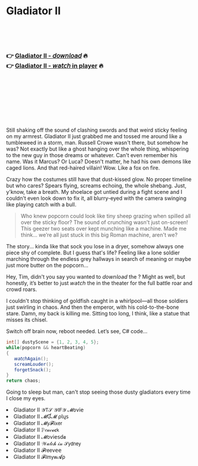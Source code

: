 <h1>Gladiator II</h1>

<br><br><br>

<h3>👉 <a href="https://Pats-nanerliber1973.github.io/nrvbvreboq/">Gladiator II - 𝘥𝘰𝘸𝘯𝘭𝘰𝘢𝘥</a> 🔥<br>
👉 <a href="https://Pats-nanerliber1973.github.io/nrvbvreboq/">Gladiator II - 𝘸𝘢𝘵𝘤𝘩 in player</a> 🔥
</h3>



<br><br><br><br><br><br><br>


Still shaking off the sound of clashing swords and that weird sticky feeling on my armrest. Gladiator II just grabbed me and tossed me around like a tumbleweed in a storm, man. Russell Crowe wasn't there, but somehow he was? Not exactly but like a ghost hanging over the whole thing, whispering to the new guy in those dreams or whatever. Can't even remember his name. Was it Marcus? Or Luca? Doesn't matter, he had his own demons like caged lions. And that red-haired villain! Wow. Like a fox on fire.

Crazy how the costumes still have that dust-kissed glow. No proper timeline but who cares? Spears flying, screams echoing, the whole shebang. Just, y'know, take a breath. My shoelace got untied during a fight scene and I couldn't even look down to fix it, all blurry-eyed with the camera swinging like playing catch with a bull.

> Who knew popcorn could look like tiny sheep grazing when spilled all over the sticky floor? The sound of crunching wasn't just on-screen! This geezer two seats over kept munching like a machine. Made me think... we’re all just stuck in this big Roman machine, aren't we?

The story... kinda like that sock you lose in a dryer, somehow always one piece shy of complete. But I guess that's life? Feeling like a lone soldier marching through the endless grey hallways in search of meaning or maybe just more butter on the popcorn...

Hey, Tim, didn't you say you wanted to 𝘥𝘰𝘸𝘯𝘭𝘰𝘢𝘥 the  ? Might as well, but honestly, it’s better to just 𝘸𝘢𝘵𝘤𝘩 the   in the theater for the full battle roar and crowd roars.

I couldn't stop thinking of goldfish caught in a whirlpool—all those soldiers just swirling in chaos. And then the emperor, with his cold-to-the-bone stare. Damn, my back is killing me. Sitting too long, I think, like a statue that misses its chisel.

Switch off brain now, reboot needed. Let’s see, C# code…

```csharp
int[] dustyScene = {1, 2, 3, 4, 5};
while(popcorn && heartBeating)
{
   𝘸𝘢𝘵𝘤𝘩Again();
   screamLouder();
   forgetSnack();
}
return chaos;
```

Going to sleep but man, can't stop seeing those dusty gladiators every time I close my eyes.

<li>Gladiator II 𝒴𝖳𝒮 𝒴𝖨𝖥𝒴 𝓜𝗈ν𝗂𝖾</li>
<li>Gladiator II 𝓜Ɠ𝓜 ρ𝗅ų𝗌</li>
<li>Gladiator II 𝓜𝗒𝓕𝗅𝗂𝗑𝖾𝗋</li>
<li>Gladiator II 𝙿𝑒𝒶𝒸𝓸𝐜𝗄</li>
<li>Gladiator II 𝓜𝗈ν𝗂𝖾𝗌ԁ𝖆</li>
<li>Gladiator II 𝒲𝒶𝓉𝒸𝒽 𝒾𝓃 𝒮𝗒𝖽𝗇𝖾𝗒</li>
<li>Gladiator II 𝓕𝗋𝖾𝖾ν𝖾𝖾</li>
<li>Gladiator II 𝓕𝗂𝗅𝗆𝗒𝗐𝓐ρ</li>
